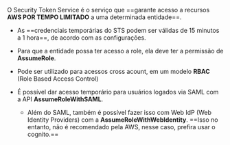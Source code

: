 O Security Token Service é o serviço que ==garante acesso a recursos **AWS POR TEMPO LIMITADO** a uma determinada entidade==.

- As ==credenciais temporárias do STS podem ser válidas de 15 minutos a 1 hora==, de acordo com as configurações.

- Para que a entidade possa ter acesso a role, ela deve ter a permissão de **AssumeRole**.

- Pode ser utilizado para acessos cross acount, em um modelo **RBAC** (Role Based Access Control)

- É possível dar acesso temporário para usuários logados via SAML com a API **AssumeRoleWithSAML**.
	
	- Além do SAML, também é possível fazer isso com Web IdP (Web Identity Providers) com a **AssumeRoleWithWebIdentity**. ==Isso no entanto, não é recomendado pela AWS, nesse caso, prefira usar o cognito.==